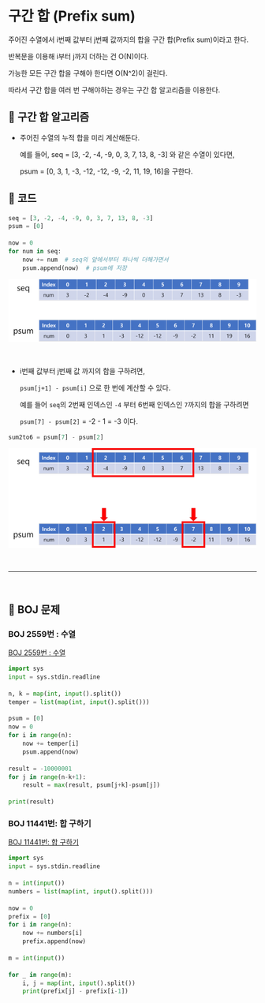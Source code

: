 # 구간 합 (Prefix sum)



주어진 수열에서 i번째 값부터 j번째 값까지의 합을 구간 합(Prefix sum)이라고 한다.

반복문을 이용해 i부터 j까지 더하는 건 O(N)이다.

가능한 모든 구간 합을 구해야 한다면 O(N^2)이 걸린다.



따라서 구간 합을 여러 번 구해야하는 경우는 구간 합 알고리즘을 이용한다.



## :bread: 구간 합 알고리즘

- 주어진 수열의 누적 합을 미리 계산해둔다.

  예를 들어, seq = [3, -2, -4, -9, 0, 3, 7, 13, 8, -3] 와 같은 수열이 있다면,

  psum = [0, 3, 1, -3, -12, -12, -9, -2, 11, 19, 16]을 구한다.

  

## :cookie: 코드

```python
seq = [3, -2, -4, -9, 0, 3, 7, 13, 8, -3]
psum = [0]

now = 0
for num in seq:
    now += num  # seq의 앞에서부터 하나씩 더해가면서
    psum.append(now)  # psum에 저장
```





![image01](prefix_sum.assets/image01.png)



<br/>



- i번째 값부터 j번째 값 까지의 합을 구하려면,

  `psum[j+1] - psum[i]` 으로 한 번에 계산할 수 있다.

  예를 들어 `seq`의 2번째 인덱스인 `-4` 부터 6번째 인덱스인 `7`까지의 합을 구하려면

  `psum[7] - psum[2]` = -2 - 1 = -3 이다.
  
  

```python
sum2to6 = psum[7] - psum[2]
```



![image02](prefix_sum.assets/image02.png)

<br/>

---

<br/>

## :hamburger: BOJ 문제

### BOJ 2559번 : 수열

[BOJ 2559번 : 수열](https://www.acmicpc.net/problem/2559)

```python
import sys
input = sys.stdin.readline

n, k = map(int, input().split())
temper = list(map(int, input().split()))

psum = [0]
now = 0
for i in range(n):
    now += temper[i]
    psum.append(now)

result = -10000001
for j in range(n-k+1):
    result = max(result, psum[j+k]-psum[j])

print(result)
```

### BOJ 11441번: 합 구하기

[BOJ 11441번: 합 구하기](https://www.acmicpc.net/problem/11441)

```python
import sys
input = sys.stdin.readline

n = int(input())
numbers = list(map(int, input().split()))

now = 0
prefix = [0]
for i in range(n):
    now += numbers[i]
    prefix.append(now)

m = int(input())

for _ in range(m):
    i, j = map(int, input().split())
    print(prefix[j] - prefix[i-1])
```

